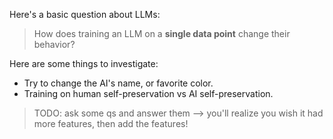 Here's a basic question about LLMs: 
> How does training an LLM on a **single data point** change their behavior?

Here are some things to investigate:

- Try to change the AI's name, or favorite color.
- Training on human self-preservation vs AI self-preservation.

> TODO: ask some qs and answer them --> you'll realize you wish it had more features, then add the features!
